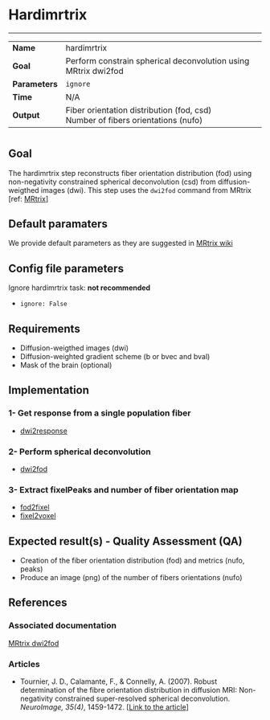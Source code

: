 # Hardimrtrix
---

|                |                                                       |
|----------------|-------------------------------------------------------|
|**Name**        | hardimrtrix                                    |
|**Goal**        | Perform constrain spherical deconvolution using MRtrix dwi2fod |
|**Parameters**  | `ignore`|
|**Time**        | N/A        |
|**Output**      | Fiber orientation distribution (fod, csd) <br> Number of fibers orientations (nufo) <br> |

#

## Goal

The hardimrtrix step reconstructs fiber orientation distribution (fod) using non-negativity constrained spherical deconvolution (csd) from diffusion-weigthed images (dwi). 
This step uses the `dwi2fod` command from MRtrix [ref: <a href="https://github.com/MRtrix3/mrtrix3/wiki/dwi2fod" target="_blank">MRtrix</a>]

## Default paramaters

We provide default parameters as they are suggested in <a href="https://github.com/MRtrix3/mrtrix3/wiki/dwi2fod" target="_blank">MRtrix wiki</a>

## Config file parameters

Ignore hardimrtrix task: **not recommended**
- `ignore: False`


## Requirements

- Diffusion-weigthed images (dwi)
- Diffusion-weighted gradient scheme (b or bvec and bval)
- Mask of the brain (optional)

## Implementation

### 1- Get response from a single population fiber

- <a href="https://github.com/MRtrix3/mrtrix3/wiki/dwi2response" target="_blank">dwi2response</a>

### 2- Perform spherical deconvolution

- <a href="https://github.com/MRtrix3/mrtrix3/wiki/dwi2fod" target="_blank">dwi2fod</a>

### 3- Extract fixelPeaks and number of fiber orientation map 

- <a href="https://github.com/MRtrix3/mrtrix3/wiki/fod2fixel" target="_blank">fod2fixel</a>
- <a href="https://github.com/MRtrix3/mrtrix3/wiki/fixel2voxel" target="_blank">fixel2voxel</a>

## Expected result(s) - Quality Assessment (QA)

- Creation of the fiber orientation distribution (fod) and metrics (nufo, peaks)
- Produce an image (png) of the number of fibers orientations (nufo)

## References

### Associated documentation

<a href="https://github.com/MRtrix3/mrtrix3/wiki/dwi2fod" target="_blank">MRtrix dwi2fod</a>

### Articles

- Tournier, J. D., Calamante, F., & Connelly, A. (2007). Robust determination of the fibre orientation distribution in diffusion MRI: Non-negativity constrained super-resolved spherical deconvolution. *NeuroImage, 35(4)*, 1459-1472. [<a href="http://www.ncbi.nlm.nih.gov/pubmed/17379540" target="_blank">Link to the article</a>]

